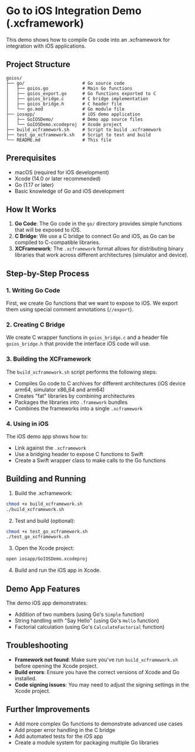 # Go to iOS Integration Demo (.xcframework)

This demo shows how to compile Go code into an .xcframework for integration with iOS applications.

## Project Structure

```
goios/
├── go/                      # Go source code
│   ├── goios.go             # Main Go functions
│   ├── goios_export.go      # Go functions exported to C
│   ├── goios_bridge.c       # C bridge implementation
│   ├── goios_bridge.h       # C header file
│   └── go.mod               # Go module file
├── iosapp/                  # iOS demo application
│   ├── GoIOSDemo/           # Demo app source files
│   └── GoIOSDemo.xcodeproj  # Xcode project
├── build_xcframework.sh     # Script to build .xcframework
├── test_go_xcframework.sh   # Script to test and build
└── README.md                # This file
```

## Prerequisites

- macOS (required for iOS development)
- Xcode (14.0 or later recommended)
- Go (1.17 or later)
- Basic knowledge of Go and iOS development

## How It Works

1. **Go Code**: The Go code in the `go/` directory provides simple functions that will be exposed to iOS.
2. **C Bridge**: We use a C bridge to connect Go and iOS, as Go can be compiled to C-compatible libraries.
3. **XCFramework**: The `.xcframework` format allows for distributing binary libraries that work across different architectures (simulator and device).

## Step-by-Step Process

### 1. Writing Go Code

First, we create Go functions that we want to expose to iOS. We export them using special comment annotations (`//export`).

### 2. Creating C Bridge

We create C wrapper functions in `goios_bridge.c` and a header file `goios_bridge.h` that provide the interface iOS code will use.

### 3. Building the XCFramework

The `build_xcframework.sh` script performs the following steps:
- Compiles Go code to C archives for different architectures (iOS device arm64, simulator x86_64 and arm64)
- Creates "fat" libraries by combining architectures
- Packages the libraries into `.framework` bundles
- Combines the frameworks into a single `.xcframework`

### 4. Using in iOS

The iOS demo app shows how to:
- Link against the `.xcframework`
- Use a bridging header to expose C functions to Swift
- Create a Swift wrapper class to make calls to the Go functions

## Building and Running

1. Build the .xcframework:
```bash
chmod +x build_xcframework.sh
./build_xcframework.sh
```

2. Test and build (optional):
```bash
chmod +x test_go_xcframework.sh
./test_go_xcframework.sh
```

3. Open the Xcode project:
```bash
open iosapp/GoIOSDemo.xcodeproj
```

4. Build and run the iOS app in Xcode.

## Demo App Features

The demo iOS app demonstrates:
- Addition of two numbers (using Go's `Simple` function)
- String handling with "Say Hello" (using Go's `Hello` function)
- Factorial calculation (using Go's `CalculateFactorial` function)

## Troubleshooting

- **Framework not found**: Make sure you've run `build_xcframework.sh` before opening the Xcode project.
- **Build errors**: Ensure you have the correct versions of Xcode and Go installed.
- **Code signing issues**: You may need to adjust the signing settings in the Xcode project.

## Further Improvements

- Add more complex Go functions to demonstrate advanced use cases
- Add proper error handling in the C bridge
- Add automated tests for the iOS app
- Create a module system for packaging multiple Go libraries